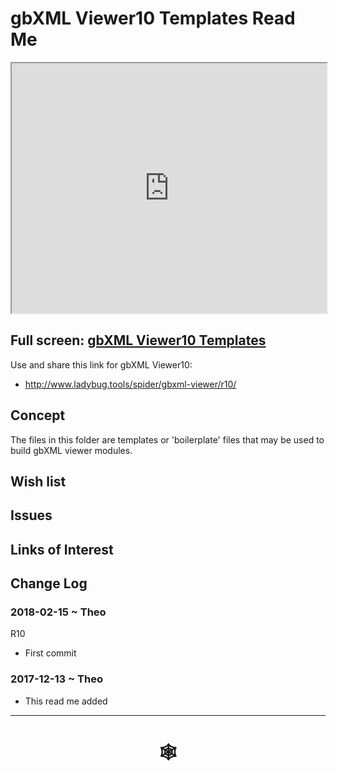 <span style=display:none; >[You are now in a GitHub source code view - click this link to view Read Me file as a web page](http://www.ladybug.tools/spider/index.html#gbxml-viewer/r10/gbxml-viewer10-templates/README.md "View file as a web page." ) </span>

# gbXML Viewer10 Templates Read Me


<iframe class=iframeReadMe src=http://www.ladybug.tools/spider/gbxml-viewer/r10/gbxml-viewer10-templates/gbxml-viewer10-template.html width=100% height=400px >Iframes are not displayed on github.com</iframe>


## Full screen: [gbXML Viewer10 Templates]( http://www.ladybug.tools/spider/gbxml-viewer/r10/gbxml-viewer10-templates/gbxml-viewer10-template.html )

Use and share this link for gbXML Viewer10:

* <http://www.ladybug.tools/spider/gbxml-viewer/r10/>

## Concept

The files in this folder are templates or 'boilerplate' files that may be used to build gbXML viewer modules.

## Wish list



## Issues



## Links of Interest



## Change Log


### 2018-02-15 ~ Theo

R10
* First commit

### 2017-12-13 ~ Theo

* This read me added

***


# <center title="hello!" ><a href=javascript:window.scrollTo(0,0); style=text-decoration:none; > &#x1f578; </a></center>



